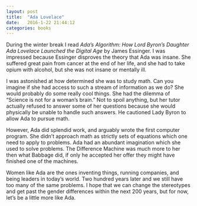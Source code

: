 ```yaml
---
layout: post
title:  "Ada Lovelace"
date:   2016-1-22 21:44:12
categories: books
---
```


During the winter break I read *Ada’s Algorithm: How Lord Byron’s Daughter Ada Lovelace Launched the Digital Age* by James Essinger.
I was impressed because Essinger disproves the theory that Ada was insane. She suffered great pain from cancer at the end of her life,
and she had to take opium with alcohol, but she was not insane or mentally ill.

I was astonished at how determined she was to study math. Can you imagine if she had access to such a stream of information as we do?
She would probably do some really cool things. She had the dilemma of “Science is not for a woman’s brain.” Not to spoil anything,
but her tutor actually refused to answer some of her questions because she would physically be unable to handle such answers.
He cautioned Lady Byron to allow Ada to pursue math.

However, Ada did splendid work, and arguably wrote the first computer program. She didn’t approach math as strictly sets of equations
which one need to apply to problems. Ada had an abundant imagination which she used to solve problems. The Difference Machine was much
more to her then what Babbage did, if only he accepted her offer they might have finished one of the machines.

Women like Ada are the ones inventing things, running companies, and being leaders in today’s world. Two hundred years later and we still 
have too many of the same problems. I hope that we can change the stereotypes and get past the gender differences within the next 200 years,
but for now, let’s be a little more like Ada.
